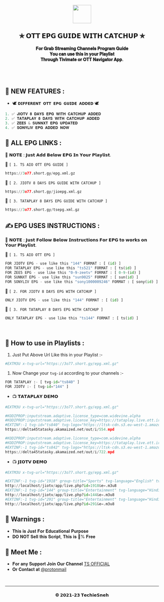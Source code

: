 <p align="center"><img src="https://play-lh.googleusercontent.com/k9OXcYUYd2Id7jSLB_Yf2EdgeeU9gdD5wS_0fe8Ze7jSPi5YI6St7ROKkS0QPM4jcg" width="60" height="60"></p>

<h2 align='center'>✯ 𝗢𝗧𝗧 𝗘𝗣𝗚 𝗚𝗨𝗜𝗗𝗘 𝗪𝗜𝗧𝗛 𝗖𝗔𝗧𝗖𝗛𝗨𝗣 ✯</h2>

<!-- DO NOT EDIT FILE AND ADD YOU NAME HERE AND PUBLISH -->
<!-- © 2021-23 TechieSneh -->

<h4 align='center'>𝐅𝐨𝐫 𝐆𝐫𝐚𝐛 𝐒𝐭𝐫𝐞𝐚𝐦𝐢𝐧𝐠 𝐂𝐡𝐚𝐧𝐧𝐞𝐥𝐬 𝐏𝐫𝐨𝐠𝐫𝐚𝐦 𝐆𝐮𝐢𝐝𝐞<br>𝐘𝐨𝐮 𝐜𝐚𝐧 𝐮𝐬𝐞 𝐭𝐡𝐢𝐬 𝐢𝐧 𝐲𝐨𝐮𝐫 𝐏𝐥𝐚𝐲𝐥𝐢𝐬𝐭<br>𝐓𝐡𝐫𝐨𝐮𝐠𝐡 𝐓𝐢𝐯𝐢𝐦𝐚𝐭𝐞 𝐨𝐫 𝐎𝐓𝐓 𝐍𝐚𝐯𝐢𝐠𝐚𝐭𝐨𝐫 𝐀𝐩𝐩.<br><br></h4>
<br>

<h2>💖 NEW FEATURES :</h2>

- 🕊️ `𝗗𝗜𝗙𝗙𝗘𝗥𝗘𝗡𝗧 𝗢𝗧𝗧 𝗘𝗣𝗚 𝗚𝗨𝗜𝗗𝗘 𝗔𝗗𝗗𝗘𝗗` 🕊️ <br>

```py
1. ✅ 𝐉𝐈𝐎𝐓𝐕 𝟖 𝐃𝐀𝐘𝐒 𝐄𝐏𝐆 𝐖𝐈𝐓𝐇 𝐂𝐀𝐓𝐂𝐇𝐔𝐏 𝐀𝐃𝐃𝐄𝐃
2. ✅ 𝐓𝐀𝐓𝐀𝐏𝐋𝐀𝐘 𝟖 𝐃𝐀𝐘𝐒 𝐖𝐈𝐓𝐇 𝐂𝐀𝐓𝐂𝐇𝐔𝐏 𝐀𝐃𝐃𝐄𝐃
3. ✅ 𝐙𝐄𝐄𝟓 & 𝐒𝐔𝐍𝐍𝐗𝐓 𝐄𝐏𝐆 𝐔𝐏𝐃𝐀𝐓𝐄𝐃
4. ✅ 𝐒𝐎𝐍𝐘𝐋𝐈𝐕 𝐄𝐏𝐆 𝐀𝐃𝐃𝐄𝐃 𝐍𝐎𝐖
```

<h2>🍃 ALL EPG LINKS :</h2>

📑 𝗡𝗢𝗧𝗘 : 𝗝𝘂𝘀𝘁 𝗔𝗱𝗱 𝗕𝗲𝗹𝗼𝘄 𝗘𝗣𝗚 𝗜𝗻 𝗬𝗼𝘂𝗿 𝗣𝗹𝗮𝘆𝗹𝗶𝘀𝘁.

💞 `[ 1. TS AIO OTT EPG GUIDE ]`<br>

```py
https://3o77.short.gy/epg.xml.gz
```

💞 `[ 2. JIOTV 8 DAYS EPG GUIDE WITH CATCHUP ]`<br>

```py
https://3o77.short.gy/jioepg.xml.gz
```

💞 `[ 3. TATAPLAY 8 DAYS EPG GUIDE WITH CATCHUP ]`<br>

```py
https://3o77.short.gy/tsepg.xml.gz
```

<h2>✍️ EPG USES INSTRUCTIONS :</h2>

📑 𝗡𝗢𝗧𝗘 : 𝗝𝘂𝘀𝘁 𝗙𝗼𝗹𝗹𝗼𝘄 𝗕𝗲𝗹𝗼𝘄 𝗜𝗻𝘀𝘁𝗿𝘂𝗰𝘁𝗶𝗼𝗻𝘀 𝗙𝗼𝗿 𝗘𝗣𝗚 𝘁𝗼 𝘄𝗼𝗿𝗸𝘀 𝗼𝗻 𝗬𝗼𝘂𝗿 𝗣𝗹𝗮𝘆𝗹𝗶𝘀𝘁.

💞 `[ 1. TS AIO OTT EPG ]`<br>

```py
FOR JIOTV EPG - use like this "144" FORMAT : [ (id) ]
FOR TATAPLAY EPG - use like this "ts521" FORMAT : [ ts(id) ]
FOR ZEE5 EPG - use like this "0-9-zeetv" FORMAT : [ 0-9-(id) ]
FOR SUNNXT EPG - use like this "sun9025" FORMAT : [ sun(id) ]
FOR SONYLIV EPG - use like this "sony1000009246" FORMAT : [ sony(id) ]
```

💞 `[ 2. FOR JIOTV 8 DAYS EPG WITH CATCHUP ]`<br>

```py
ONLY JIOTV EPG - use like this "144" FORMAT : [ (id) ]
```

💞 `[ 3. FOR TATAPLAY 8 DAYS EPG WITH CATCHUP ]`<br>

```py
ONLY TATAPLAY EPG - use like this "ts144" FORMAT : [ ts(id) ]
```

<br>

<h2>🤔 How to use in Playlists :</h2>

1. Just Put Above Url Like this in your Playlist :-

```py
#EXTM3U x-tvg-url="https://3o77.short.gy/epg.xml.gz"
```

1. Now Change your `tvg-id` according to your channels :-

```py
FOR TATAPLAY :- [ tvg-id="ts840" ]
FOR JIOTV :- [ tvg-id="144" ]
```

- 📺 𝗧𝗔𝗧𝗔𝗣𝗟𝗔𝗬 𝗗𝗘𝗠𝗢

```py
#EXTM3U x-tvg-url="https://3o77.short.gy/epg.xml.gz"

#KODIPROP:inputstream.adaptive.license_type=com.widevine.alpha
#KODIPROP:inputstream.adaptive.license_key=https://tataplay.live.ott.irdeto.com/Widevine/getlicense?CrmId=tatasky&AccountId=tatasky&ContentId=400000975&ls_session=eyJhbGciOiJIUzI1NiIsInR5cCI6IkpXV
#EXTINF:-1 tvg-id="ts840" tvg-logo="https://ltsk-cdn.s3.eu-west-1.amazonaws.com/jumpstart/Temp_Live/cdn/HLS/Channel/imageContent-56386-kfc14w60-v4/imageContent-56386-kfc14w60-m4.png" group-title="TSneh Spiritual",Shirdi Sai Baba
https://delta45tatasky.akamaized.net/out/i/554.mpd

#KODIPROP:inputstream.adaptive.license_type=com.widevine.alpha
#KODIPROP:inputstream.adaptive.license_key=https://tataplay.live.ott.irdeto.com/Widevine/getlicense?CrmId=tatasky&AccountId=tatasky&ContentId=400000976&ls_session=eyJhbGciOiJIUzI1NiIsInR5cCI6IkpXV
#EXTINF:-1 tvg-id="ts842" tvg-logo="https://ltsk-cdn.s3.eu-west-1.amazonaws.com/jumpstart/Temp_Live/cdn/HLS/Channel/imageContent-56389-kfdgngts-v3/imageContent-56389-kfdgngts-m3.png" group-title="TSneh Spiritual",Somnath Temple
https://delta45tatasky.akamaized.net/out/i/722.mpd
```

- 📺 𝗝𝗜𝗢𝗧𝗩 𝗗𝗘𝗠𝗢

```py
#EXTM3U x-tvg-url="https://3o77.short.gy/epg.xml.gz"

#EXTINF:-1 tvg-id="1918" group-title="Sports" tvg-language="English" tvg-logo="http://jiotv.catchup.cdn.jio.com/dare_images/images/Jio_Cricket_English.png",Jio Cricket English HD
http://localhost/jiotv/app/live.php?id=1918&e=.m3u8
#EXTINF:-1 tvg-id="144" group-title="Entertainment" tvg-language="Hindi" tvg-logo="http://jiotv.catchup.cdn.jio.com/dare_images/images/Colors_HD.png",Colors HD
http://localhost/jiotv/app/live.php?id=144&e=.m3u8
#EXTINF:-1 tvg-id="291" group-title="Entertainment" tvg-language="Hindi" tvg-logo="http://jiotv.catchup.cdn.jio.com/dare_images/images/Sony_HD.png",SET HD
http://localhost/jiotv/app/live.php?id=291&e=.m3u8
```

<h2>🚸 Warnings :</h2>

- 𝐓𝐡𝐢𝐬 𝐢𝐬 𝐉𝐮𝐬𝐭 𝐅𝐨𝐫 𝐄𝐝𝐮𝐜𝐚𝐭𝐢𝐨𝐧𝐚𝐥 𝐏𝐮𝐫𝐩𝐨𝐬𝐞
- 𝐃𝐎 𝐍𝐎𝐓 𝐒𝐞𝐥𝐥 𝐭𝐡𝐢𝐬 𝐒𝐜𝐫𝐢𝐩𝐭, 𝐓𝐡𝐢𝐬 𝐢𝐬 💯% 𝐅𝐫𝐞𝐞

<h2>🤗 Meet Me : </h2>

- 𝐅𝐨𝐫 𝐚𝐧𝐲 𝐒𝐮𝐩𝐩𝐨𝐫𝐭 𝐉𝐨𝐢𝐧 𝐎𝐮𝐫 𝐂𝐡𝐚𝐧𝐧𝐞𝐥 [TS OFFICIAL](https://bit.ly/3XDNjN1)<br>
- 𝐎𝐫 𝐂𝐨𝐧𝐭𝐚𝐜𝐭 𝐚𝐭 [@protonmail](mailto:techiesneh@protonmail.com)

<br>

---

<h4 align='center'>© 𝟮𝟬𝟮𝟭-𝟮𝟯 𝗧𝗲𝗰𝗵𝗶𝗲𝗦𝗻𝗲𝗵</h4>

<!-- DO NOT REMOVE THIS CREDIT -->
